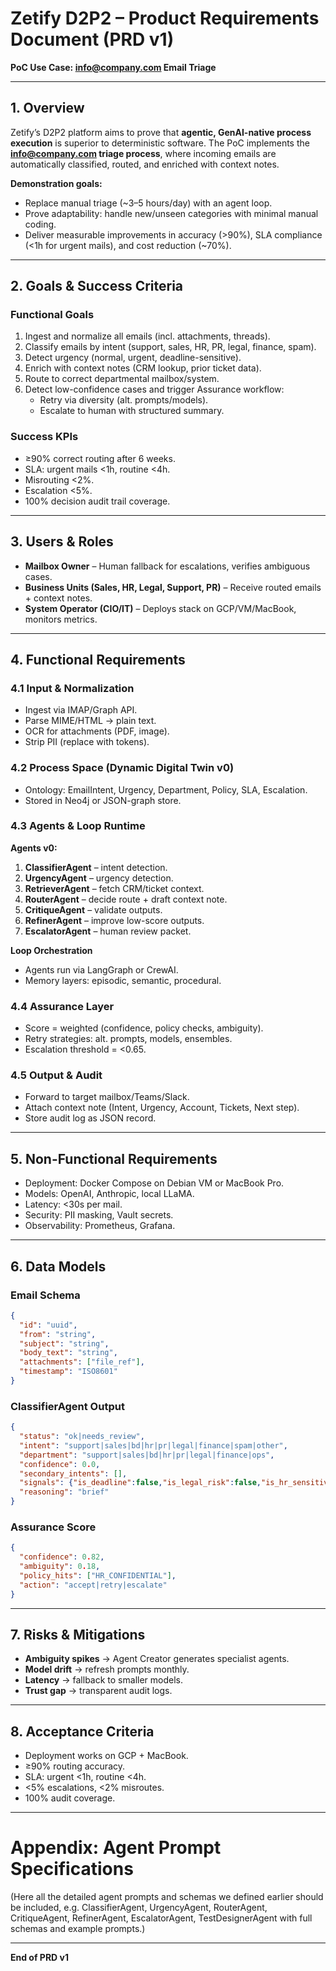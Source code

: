 
# Zetify D2P2 – Product Requirements Document (PRD v1)

**PoC Use Case: info@company.com Email Triage**

---

## 1. Overview
Zetify’s D2P2 platform aims to prove that **agentic, GenAI-native process execution** is superior to deterministic software. 
The PoC implements the **info@company.com triage process**, where incoming emails are automatically classified, 
routed, and enriched with context notes.

**Demonstration goals:**
- Replace manual triage (~3–5 hours/day) with an agent loop.
- Prove adaptability: handle new/unseen categories with minimal manual coding.
- Deliver measurable improvements in accuracy (>90%), SLA compliance (<1h for urgent mails), and cost reduction (~70%).

---

## 2. Goals & Success Criteria

### Functional Goals
1. Ingest and normalize all emails (incl. attachments, threads).
2. Classify emails by intent (support, sales, HR, PR, legal, finance, spam).
3. Detect urgency (normal, urgent, deadline-sensitive).
4. Enrich with context notes (CRM lookup, prior ticket data).
5. Route to correct departmental mailbox/system.
6. Detect low-confidence cases and trigger Assurance workflow:
   - Retry via diversity (alt. prompts/models).
   - Escalate to human with structured summary.

### Success KPIs
- ≥90% correct routing after 6 weeks.
- SLA: urgent mails <1h, routine <4h.
- Misrouting <2%.
- Escalation <5%.
- 100% decision audit trail coverage.

---

## 3. Users & Roles
- **Mailbox Owner** – Human fallback for escalations, verifies ambiguous cases.
- **Business Units (Sales, HR, Legal, Support, PR)** – Receive routed emails + context notes.
- **System Operator (CIO/IT)** – Deploys stack on GCP/VM/MacBook, monitors metrics.

---

## 4. Functional Requirements

### 4.1 Input & Normalization
- Ingest via IMAP/Graph API.
- Parse MIME/HTML → plain text.
- OCR for attachments (PDF, image).
- Strip PII (replace with tokens).

### 4.2 Process Space (Dynamic Digital Twin v0)
- Ontology: EmailIntent, Urgency, Department, Policy, SLA, Escalation.
- Stored in Neo4j or JSON-graph store.

### 4.3 Agents & Loop Runtime

**Agents v0:**
1. **ClassifierAgent** – intent detection.
2. **UrgencyAgent** – urgency detection.
3. **RetrieverAgent** – fetch CRM/ticket context.
4. **RouterAgent** – decide route + draft context note.
5. **CritiqueAgent** – validate outputs.
6. **RefinerAgent** – improve low-score outputs.
7. **EscalatorAgent** – human review packet.

**Loop Orchestration**
- Agents run via LangGraph or CrewAI.
- Memory layers: episodic, semantic, procedural.

### 4.4 Assurance Layer
- Score = weighted (confidence, policy checks, ambiguity).
- Retry strategies: alt. prompts, models, ensembles.
- Escalation threshold = <0.65.

### 4.5 Output & Audit
- Forward to target mailbox/Teams/Slack.
- Attach context note (Intent, Urgency, Account, Tickets, Next step).
- Store audit log as JSON record.

---

## 5. Non-Functional Requirements
- Deployment: Docker Compose on Debian VM or MacBook Pro.
- Models: OpenAI, Anthropic, local LLaMA.
- Latency: <30s per mail.
- Security: PII masking, Vault secrets.
- Observability: Prometheus, Grafana.

---

## 6. Data Models

### Email Schema
```json
{
  "id": "uuid",
  "from": "string",
  "subject": "string",
  "body_text": "string",
  "attachments": ["file_ref"],
  "timestamp": "ISO8601"
}
```

### ClassifierAgent Output
```json
{
  "status": "ok|needs_review",
  "intent": "support|sales|bd|hr|pr|legal|finance|spam|other",
  "department": "support|sales|bd|hr|pr|legal|finance|ops",
  "confidence": 0.0,
  "secondary_intents": [],
  "signals": {"is_deadline":false,"is_legal_risk":false,"is_hr_sensitive":false},
  "reasoning": "brief"
}
```

### Assurance Score
```json
{
  "confidence": 0.82,
  "ambiguity": 0.18,
  "policy_hits": ["HR_CONFIDENTIAL"],
  "action": "accept|retry|escalate"
}
```

---

## 7. Risks & Mitigations
- **Ambiguity spikes** → Agent Creator generates specialist agents.
- **Model drift** → refresh prompts monthly.
- **Latency** → fallback to smaller models.
- **Trust gap** → transparent audit logs.

---

## 8. Acceptance Criteria
- Deployment works on GCP + MacBook.
- ≥90% routing accuracy.
- SLA: urgent <1h, routine <4h.
- <5% escalations, <2% misroutes.
- 100% audit coverage.

---

# Appendix: Agent Prompt Specifications

(Here all the detailed agent prompts and schemas we defined earlier should be included, e.g. ClassifierAgent, UrgencyAgent, RouterAgent, CritiqueAgent, RefinerAgent, EscalatorAgent, TestDesignerAgent with full schemas and example prompts.)

---

**End of PRD v1**
